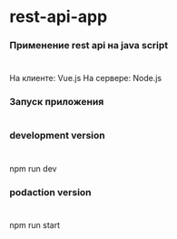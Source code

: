 # rest-api-app

### Применение rest api на java script
#
На клиенте: Vue.js
На сервере: Node.js


### Запуск приложения 
#

### development version
#
npm run dev

### podaction version
#
npm run start
